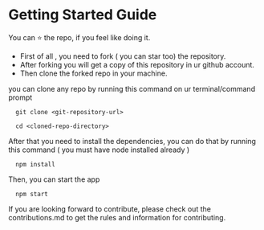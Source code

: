 
# Getting Started Guide

You can ⭐️ the repo, if you feel like doing it.

- First of all , you need to fork ( you can star too) the repository.
- After forking you will get a copy of this repository in ur github account.
- Then clone the forked repo in your machine. 

you can clone any repo by running this command on ur terminal/command prompt


```http
  git clone <git-repository-url>
```

```http
  cd <cloned-repo-directory>
```

After that you need to install the dependencies, you can do that by running this command
( you must have node installed already )

```http
  npm install
```

Then, you can start the app

```http
  npm start
```

If you are looking forward to contribute, please check out the contributions.md to get the rules and information for contributing.
